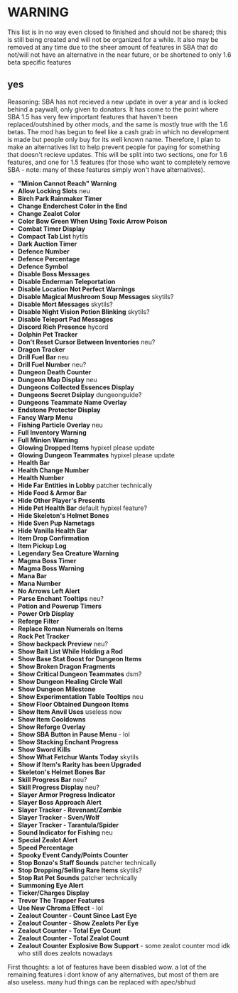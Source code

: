 # WARNING

This list is in no way even closed to finished and should not be shared; this is still being created and will not be organized for a while. It also may be removed at any time due to the sheer amount of features in SBA that do not/will not have an alternative in the near future, or be shortened to only 1.6 beta specific features

## yes

Reasoning: SBA has not recieved a new update in over a year and is locked behind a paywall, only given to donators. It has come to the point where SBA 1.5 has very few important features that haven't been replaced/outshined by other mods, and the same is mostly true with the 1.6 betas. The mod has begun to feel like a cash grab in which no development is made but people only buy for its well known name. Therefore, I plan to make an alternatives list to help prevent people for paying for something that doesn't recieve updates. This will be split into two sections, one for 1.6 features, and one for 1.5 features (for those who want to completely remove SBA - note: many of these features simply won't have alternatives).

- **"Minion Cannot Reach" Warning**
- **Allow Locking Slots** neu
- **Birch Park Rainmaker Timer**
- **Change Enderchest Color in the End**
- **Change Zealot Color**
- **Color Bow Green When Using Toxic Arrow Poison**
- **Combat Timer Display**
- **Compact Tab List** hytils
- **Dark Auction Timer**
- **Defence Number**
- **Defence Percentage**
- **Defence Symbol**
- **Disable Boss Messages**
- **Disable Enderman Teleportation**
- **Disable Location Not Perfect Warnings**
- **Disable Magical Mushroom Soup Messages** skytils?
- **Disable Mort Messages** skytils?
- **Disable Night Vision Potion Blinking** skytils?
- **Disable Teleport Pad Messages**
- **Discord Rich Presence** hycord
- **Dolphin Pet Tracker**
- **Don't Reset Cursor Between Inventories** neu?
- **Dragon Tracker**
- **Drill Fuel Bar** neu
- **Drill Fuel Number** neu?
- **Dungeon Death Counter**
- **Dungeon Map Display** neu
- **Dungeons Collected Essences Display**
- **Dungeons Secret Dsiplay** dungeonguide?
- **Dungeons Teammate Name Overlay**
- **Endstone Protector Display**
- **Fancy Warp Menu**
- **Fishing Particle Overlay** neu
- **Full Inventory Warning**
- **Full Minion Warning**
- **Glowing Dropped Items** hypixel please update
- **Glowing Dungeon Teammates** hypixel please update
- **Health Bar**
- **Health Change Number**
- **Health Number**
- **Hide Far Entities in Lobby** patcher technically
- **Hide Food & Armor Bar**
- **Hide Other Player's Presents**
- **Hide Pet Health Bar** default hypixel feature?
- **Hide Skeleton's Helmet Bones**
- **Hide Sven Pup Nametags**
- **Hide Vanilla Health Bar**
- **Item Drop Confirmation**
- **Item Pickup Log**
- **Legendary Sea Creature Warning**
- **Magma Boss Timer**
- **Magma Boss Warning**
- **Mana Bar**
- **Mana Number**
- **No Arrows Left Alert**
- **Parse Enchant Tooltips** neu?
- **Potion and Powerup Timers**
- **Power Orb Display**
- **Reforge Filter**
- **Replace Roman Numerals on Items**
- **Rock Pet Tracker**
- **Show backpack Preview** neu?
- **Show Bait List While Holding a Rod**
- **Show Base Stat Boost for Dungeon Items**
- **Show Broken Dragon Fragments**
- **Show Critical Dungeon Teammates** dsm?
- **Show Dungeon Healing Circle Wall**
- **Show Dungeon Milestone**
- **Show Experimentation Table Tooltips** neu
- **Show Floor Obtained Dungeon Items**
- **Show Item Anvil Uses** useless now
- **Show Item Cooldowns**
- **Show Reforge Overlay**
- **Show SBA Button in Pause Menu** - lol
- **Show Stacking Enchant Progress**
- **Show Sword Kills**
- **Show What Fetchur Wants Today** skytils
- **Show if Item's Rarity has been Upgraded**
- **Skeleton's Helmet Bones Bar**
- **Skill Progress Bar** neu?
- **Skill Progress Display** neu?
- **Slayer Armor Progress Indicator**
- **Slayer Boss Approach Alert**
- **Slayer Tracker - Revenant/Zombie**
- **Slayer Tracker - Sven/Wolf**
- **Slayer Tracker - Tarantula/Spider**
- **Sound Indicator for Fishing** neu
- **Special Zealot Alert**
- **Speed Percentage**
- **Spooky Event Candy/Points Counter**
- **Stop Bonzo's Staff Sounds** patcher technically
- **Stop Dropping/Selling Rare Items** skytils?
- **Stop Rat Pet Sounds** patcher technically
- **Summoning Eye Alert**
- **Ticker/Charges Display**
- **Trevor The Trapper Features**
- **Use New Chroma Effect** - lol
- **Zealout Counter - Count Since Last Eye**
- **Zealout Counter - Show Zealots Per Eye**
- **Zealout Counter - Total Eye Count**
- **Zealout Counter - Total Zealot Count**
- **Zealout Counter Explosive Bow Support** - some zealot counter mod idk who still does zealots nowadays

First thoughts: a lot of features have been disabled wow. a lot of the remaining features i dont know of any alternatives, but most of them are also useless. many hud things can be replaced with apec/sbhud
